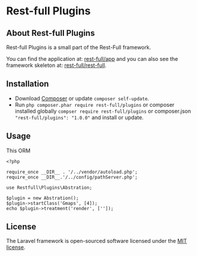# Rest-full Plugins

## About Rest-full Plugins

Rest-full Plugins is a small part of the Rest-Full framework.

You can find the application at: [rest-full/app](https://github.com/rest-full/app) and you can also see the framework skeleton at: [rest-full/rest-full](https://github.com/rest-full/rest-full).

## Installation

* Download [Composer](https://getcomposer.org/doc/00-intro.md) or update `composer self-update`.
* Run `php composer.phar require rest-full/plugins` or composer installed globally `compser require rest-full/plugins` or composer.json `"rest-full/plugins": "1.0.0"` and install or update.

## Usage

This ORM
```
<?php

require_once __DIR__ . '/../vendor/autoload.php';
require_once __DIR__.'/../config/pathServer.php';

use Restfull\Plugins\Abstration;

$plugin = new Abstration();
$plugin->startClass('Gmaps', [4]);
echo $plugin->treatment('render', ['']);
```
## License

The Laravel framework is open-sourced software licensed under the [MIT license](https://opensource.org/licenses/MIT).